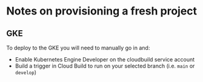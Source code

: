 # Notes on provisioning a fresh project

## GKE

To deploy to the GKE you will need to manually go in and:

- Enable Kubernetes Engine Developer on the cloudbuild service account
- Build a trigger in Cloud Build to run on your selected branch (i.e. `main` or `develop`)
